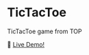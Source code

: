 # TicTacToe
TicTacToe game from TOP

:rocket: [ Live Demo!](https://traneric89.github.io/TicTacToe/)
